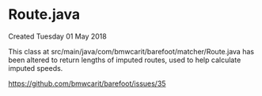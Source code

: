 # Route.java
Created Tuesday 01 May 2018

This class at src/main/java/com/bmwcarit/barefoot/matcher/Route.java has been altered to return lengths of imputed routes, used to help calculate imputed speeds.

<https://github.com/bmwcarit/barefoot/issues/35>

